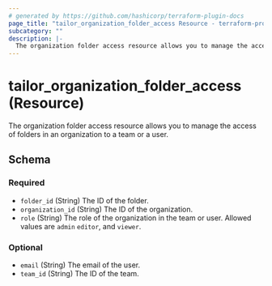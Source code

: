 ```yaml
---
# generated by https://github.com/hashicorp/terraform-plugin-docs
page_title: "tailor_organization_folder_access Resource - terraform-provider-tailor"
subcategory: ""
description: |-
  The organization folder access resource allows you to manage the access of folders in an organization to a team or a user.
---
```


# tailor_organization_folder_access (Resource)

The organization folder access resource allows you to manage the access of folders in an organization to a team or a user.



<!-- schema generated by tfplugindocs -->
## Schema

### Required

- `folder_id` (String) The ID of the folder.
- `organization_id` (String) The ID of the organization.
- `role` (String) The role of the organization in the team or user. Allowed values are `admin` `editor`, and `viewer`.

### Optional

- `email` (String) The email of the user.
- `team_id` (String) The ID of the team.
